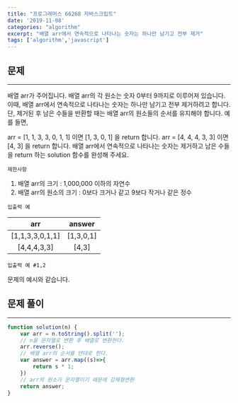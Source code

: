 ```yaml
---
title: "프로그래머스 66268 자바스크립트"
date: '2019-11-08'
categories: "algorithm"
excerpt: "배열 arr에서 연속적으로 나타나는 숫자는 하나만 남기고 전부 제거"
tags: ['algorithm','javascript']
---
```


## 문제
---
배열 arr가 주어집니다. 배열 arr의 각 원소는 숫자 0부터 9까지로 이루어져 있습니다. 이때, 배열 arr에서 연속적으로 나타나는 숫자는 하나만 남기고 전부 제거하려고 합니다. 단, 제거된 후 남은 수들을 반환할 때는 배열 arr의 원소들의 순서를 유지해야 합니다. 예를 들면,

arr = [1, 1, 3, 3, 0, 1, 1] 이면 [1, 3, 0, 1] 을 return 합니다.
arr = [4, 4, 4, 3, 3] 이면 [4, 3] 을 return 합니다.
배열 arr에서 연속적으로 나타나는 숫자는 제거하고 남은 수들을 return 하는 solution 함수를 완성해 주세요.

`제한사항`

1. 배열 arr의 크기 : 1,000,000 이하의 자연수
2. 배열 arr의 원소의 크기 : 0보다 크거나 같고 9보다 작거나 같은 정수

`입출력 예`

| <center>arr</center> | <center>answer   </center> |
| :------------------: | :------------------------: |
|   [1,1,3,3,0,1,1]    |         [1,3,0,1]          |
|     [4,4,4,3,3]      |           [4,3]            |

`입출력 예 #1,2` 

문제의 예시와 같습니다.

## 문제 풀이
---

~~~javascript
function solution(n) {
    var arr = n.toString().split('');
    // n을 문자열로 변환 후 배열로 변환한다.
    arr.reverse();
    // 배열 arr의 순서를 반대로 한다.
    var answer = arr.map((s)=>{
        return s * 1;
    })
    // arr의 원소가 문자열이기 때문에 강제형변환
    return answer;
}
~~~